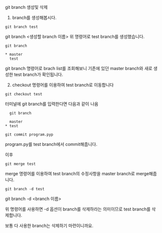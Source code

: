 git branch 생성및 삭제


1. branch를 생성해봅시다.
```
git branch test
```
git branch <생성할 branch 이름>
위 명령어로 test branch를 생성했습니다.



```
git branch

* master
  test
```
git branch 명령어로 brach list를 조회해보니 기존에 있던 master branch와 새로 생성한 test branch가 확인됩니다.

 

 2. checkout 명령어를 이용하여 test branch로 이동합니다
  ```
  git checkout test
  ```


터미널에 git branch를 입력한다면 다음과 같이 나옴
```
  git branch

  master
* test
```

```
git commit program.pyp
```
program.py를 test branch에서 commit해줍니다.

 
이후
```
git merge test
```
merge 명령어를 이용하여 test branch의 수정사항을 master branch로 merge해줍니다.


```
git branch -d test
```
git branch -d <branch 이름>

위 명령어를 사용하면 -d 옵션이 branch를 삭제하라는 의미이므로 test branch를 삭제합니다.

보통 다 사용한 branch는 삭제하기 마련이니까요.